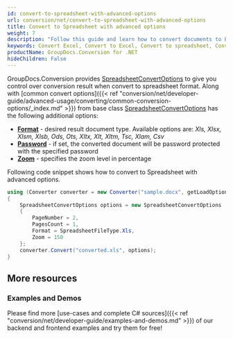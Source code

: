 ```yaml
---
id: convert-to-spreadsheet-with-advanced-options
url: conversion/net/convert-to-spreadsheet-with-advanced-options
title: Convert to Spreadsheet with advanced options
weight: 7
description: "Follow this guide and learn how to convert documents to Excel and Open Document spreadsheets of XLS, XLSX, ODS, OTS formats  with zoom and other customizations using GroupDocs.Conversion for .NET."
keywords: Convert Excel, Convert to Excel, Convert to spreadsheet, Convert to XLS, Convert to XLSX
productName: GroupDocs.Conversion for .NET
hideChildren: False
---
```

GroupDocs.Conversion provides [SpreadsheetConvertOptions](https://apireference.groupdocs.com/net/conversion/groupdocs.conversion.options.convert/spreadsheetconvertoptions) to give you control over conversion result when convert to spreadsheet format. Along with [common convert options]({{< ref "conversion/net/developer-guide/advanced-usage/converting/common-conversion-options/_index.md" >}}) from base class [SpreadsheetConvertOptions](https://apireference.groupdocs.com/net/conversion/groupdocs.conversion.options.convert/spreadsheetconvertoptions) has the following additional options:

*   **[Format](https://apireference.groupdocs.com/net/conversion/groupdocs.conversion.options.convert.convertoptions/1/properties/format)** - desired result document type. Available options are: *Xls, Xlsx, Xlsm, Xlsb, Ods, Ots, Xltx, Xlt, Xltm, Tsc, Xlam, Csv*
*   **[Password](https://apireference.groupdocs.com/net/conversion/groupdocs.conversion.options.convert/spreadsheetconvertoptions/properties/password)** - if set, the converted document will be password protected with the specified password
*   **[Zoom](https://apireference.groupdocs.com/net/conversion/groupdocs.conversion.options.convert/spreadsheetconvertoptions/properties/zoom)** - specifies the zoom level in percentage

Following code snippet shows how to convert to Spreadsheet with advanced options.

```csharp
using (Converter converter = new Converter("sample.docx", getLoadOptions))
{
    SpreadsheetConvertOptions options = new SpreadsheetConvertOptions
    {
        PageNumber = 2,
        PagesCount = 1,
        Format = SpreadsheetFileType.Xls,
        Zoom = 150
    };
    converter.Convert("converted.xls", options);
}
```

## More resources

### Examples and Demos

Please find more [use-cases and complete C# sources]({{< ref "conversion/net/developer-guide/examples-and-demos.md" >}}) of our backend and frontend examples and try them for free!